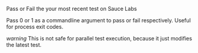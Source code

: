 Pass or Fail the your most recent test on Sauce Labs

Pass 0 or 1 as a commandline argument to pass or fail respectively.
Useful for process exit codes.

*warning* This is not safe for parallel test execution, because it just modifies the latest test.
